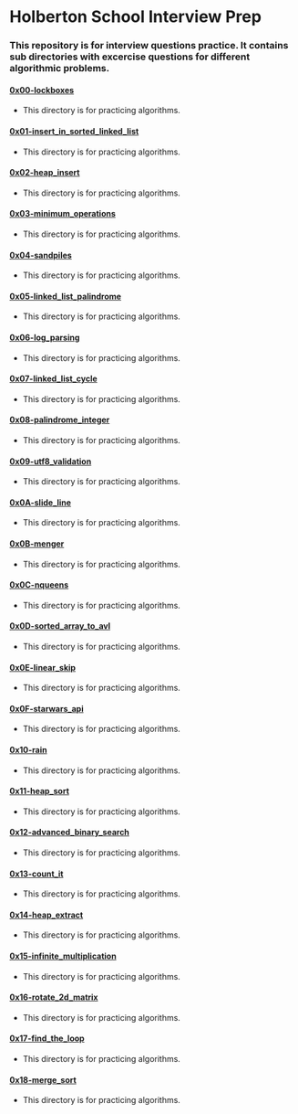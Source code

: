 # Holberton School Interview Prep

### This repository is for interview questions practice. It contains sub directories with excercise questions for different algorithmic problems.

#### [0x00-lockboxes](0x00-lockboxes)

- This directory is for practicing algorithms.

#### [0x01-insert_in_sorted_linked_list](./0x01-insert_in_sorted_linked_list)

- This directory is for practicing algorithms.

#### [0x02-heap_insert](./0x02-heap_insert)

- This directory is for practicing algorithms.

#### [0x03-minimum_operations](./0x03-minimum_operations)

- This directory is for practicing algorithms.

#### [0x04-sandpiles](./0x04-sandpiles)

- This directory is for practicing algorithms.

#### [0x05-linked_list_palindrome](./0x05-linked_list_palindrome)

- This directory is for practicing algorithms.

#### [0x06-log_parsing](./0x06-log_parsing)

- This directory is for practicing algorithms.

#### [0x07-linked_list_cycle](./0x07-linked_list_cycle)

- This directory is for practicing algorithms.

#### [0x08-palindrome_integer](./0x08-palindrome_integer)

- This directory is for practicing algorithms.

#### [0x09-utf8_validation](./0x09-utf8_validation)

- This directory is for practicing algorithms.

#### [0x0A-slide_line](./0x0A-slide_line)

- This directory is for practicing algorithms.

#### [0x0B-menger](./0x0B-menger)

- This directory is for practicing algorithms.

#### [0x0C-nqueens](./0x0C-nqueens)

- This directory is for practicing algorithms.

#### [0x0D-sorted_array_to_avl](./0x0D-sorted_array_to_avl)

- This directory is for practicing algorithms.

#### [0x0E-linear_skip](./0x0E-linear_skip)

- This directory is for practicing algorithms.

#### [0x0F-starwars_api](./0x0F-starwars_api)

- This directory is for practicing algorithms.

#### [0x10-rain](./0x10-rain)

- This directory is for practicing algorithms.

#### [0x11-heap_sort](./0x11-heap_sort)

- This directory is for practicing algorithms.

#### [0x12-advanced_binary_search](./0x12-advanced_binary_search)

- This directory is for practicing algorithms.

#### [0x13-count_it](./0x13-count_it)

- This directory is for practicing algorithms.

#### [0x14-heap_extract](./0x14-heap_extract)

- This directory is for practicing algorithms.

#### [0x15-infinite_multiplication](./0x15-infinite_multiplication)

- This directory is for practicing algorithms.

#### [0x16-rotate_2d_matrix](./0x16-rotate_2d_matrix)

- This directory is for practicing algorithms.

#### [0x17-find_the_loop](./0x17-find_the_loop)

- This directory is for practicing algorithms.

#### [0x18-merge_sort](./0x18-merge_sort)

- This directory is for practicing algorithms.
